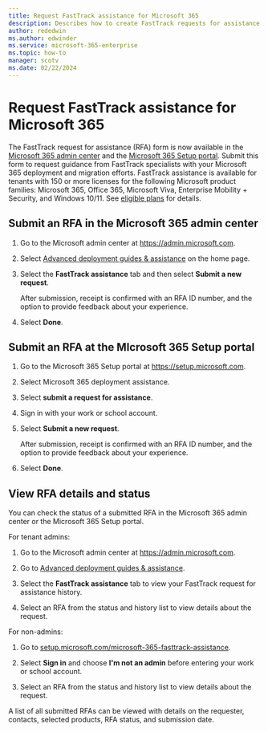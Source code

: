 ```yaml
---
title: Request FastTrack assistance for Microsoft 365
description: Describes how to create FastTrack requests for assistance in Microsoft 365 admin center.
author: rededwin
ms.author: edwinder
ms.service: microsoft-365-enterprise
ms.topic: how-to
manager: scotv
ms.date: 02/22/2024
---
```

# Request FastTrack assistance for Microsoft 365

The FastTrack request for assistance (RFA) form is now available in the <a href="https://go.microsoft.com/fwlink/p/?linkid=2226341" target="_blank">Microsoft 365 admin center</a> and the <a href="https://setup.microsoft.com/" target="_blank">Microsoft 365 Setup portal</a>.  Submit this form to request guidance from FastTrack specialists with your Microsoft 365 deployment and migration efforts. FastTrack assistance is available for tenants with 150 or more licenses for the following Microsoft product families: Microsoft 365, Office 365, Microsoft Viva, Enterprise Mobility + Security, and Windows 10/11.  See <a href="/microsoft-365/fasttrack/eligibility" target="_blank">eligible plans</a> for details.

## Submit an RFA in the Microsoft 365 admin center

1. Go to the Microsoft admin center at <a href="https://admin.microsoft.com" target="_blank">https://admin.microsoft.com</a>.

1. Select <a href="https://go.microsoft.com/fwlink/?linkid=2226341" target="_blank">Advanced deployment guides & assistance</a> on the home page.

1. Select the **FastTrack assistance** tab and then select **Submit a new request**.

   After submission, receipt is confirmed with an RFA ID number, and the option to provide feedback about your experience.

1. Select **Done**.


## Submit an RFA at the MIcrosoft 365 Setup portal
   
1. Go to the Microsoft 365 Setup portal at <a href="https://setup.microsoft.com" target="_blank">https://setup.microsoft.com</a>.

1. Select Microsoft 365 deployment assistance.

1. Select **submit a request for assistance**.

1. Sign in with your work or school account.

1. Select **Submit a new request**.

   After submission, receipt is confirmed with an RFA ID number, and the option to provide feedback about your experience.

1. Select **Done**.


## View RFA details and status

You can check the status of a submitted RFA in the Microsoft 365 admin center or the Microsoft 365 Setup portal.

For tenant admins:

1. Go to the Microsoft admin center at <a href="https://admin.microsoft.com" target="_blank">https://admin.microsoft.com</a>.

1. Go to <a href="https://go.microsoft.com/fwlink/?linkid=2226341" target="_blank">Advanced deployment guides & assistance</a>.

1. Select the **FastTrack assistance** tab to view your FastTrack request for assistance history.

1. Select an RFA from the status and history list to view details about the request.

For non-admins:

1. Go to <a href="https://setup.microsoft.com/microsoft-365-fasttrack-assistance" target="_blank">setup.microsoft.com/microsoft-365-fasttrack-assistance</a>. <!--2024-02-22: The doc build says the target site doesn't exist, but this link works fine.-->

1. Select **Sign in** and choose **I'm not an admin** before entering your work or school account.

1. Select an RFA from the status and history list to view details about the request.

A list of all submitted RFAs can be viewed with details on the requester, contacts, selected products, RFA status, and submission date.  
